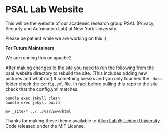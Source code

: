 # PSAL Lab Website

This will be the website of our academic research group PSAL (Privacy, Security and Automation Lab) at New York University.

Please be patient while we are working on this :)


**For Future Maintainers**

We are running this on apache2

After making changes to the site you need to run the following from the psal_website directory to rebuild the site. (This includes adding new pictures and what not)
If something breaks and you only touched the `_data` folder check the `config.yml` file. In fact before pulling this repo to the site check that the config.yml matches.

    bundle exec jekyll clean
    bundle exec jekyll build

    mv _site/* ../../var/www/html


Thanks for making these theme available to [Allen Lab @ Leiden University](https://www.allanlab.org). Code released under the MIT License.
